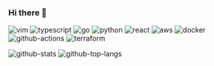 ### Hi there 👋

<!--
**ShintaroaSuzuki/ShintaroaSuzuki** is a ✨ _special_ ✨ repository because its `README.md` (this file) appears on your GitHub profile.

Here are some ideas to get you started:

- 🔭 I’m currently working on ...
- 🌱 I’m currently learning ...
- 👯 I’m looking to collaborate on ...
- 🤔 I’m looking for help with ...
- 💬 Ask me about ...
- 📫 How to reach me: ...
- 😄 Pronouns: ...
- ⚡ Fun fact: ...
-->

![vim](https://img.shields.io/badge/-Vim-019733.svg?logo=vim&style=plastic)
![typescript](https://img.shields.io/badge/-TypeScript-007ACC.svg?logo=typescript&style=plastic)
![go](https://img.shields.io/badge/-go-00ADD8.svg?logo=go&style=plastic)
![python](https://img.shields.io/badge/-Python-F9DC3E.svg?logo=python&style=plastic)
![react](https://img.shields.io/badge/-React-555.svg?logo=react&style=plastic)
![aws](https://img.shields.io/badge/-Amazon%20AWS-232F3E.svg?logo=amazon-aws&style=plastic)
![docker](https://img.shields.io/badge/-Docker-EEE.svg?logo=docker&style=plastic)
![github-actions](https://img.shields.io/badge/--.svg?logo=&style=plastic)
![terraform](https://img.shields.io/badge/--.svg?logo=&style=plastic)

![github-stats](https://github-readme-stats.vercel.app/api?username=ShintaroaSuzuki&count_private=true&theme=dark&show_icons=true&include_all_commits=true)
![github-top-langs](https://github-readme-stats.vercel.app/api/top-langs/?username=ShintaroaSuzuki&theme=dark&exclude_repo=settings)
